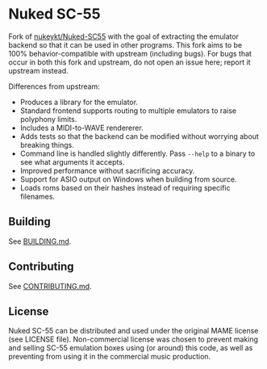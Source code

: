 # Nuked SC-55

Fork of [nukeykt/Nuked-SC55](https://github.com/nukeykt/Nuked-SC55) with the
goal of extracting the emulator backend so that it can be used in other
programs. This fork aims to be 100% behavior-compatible with upstream
(including bugs). For bugs that occur in both this fork and upstream, do not
open an issue here; report it upstream instead.

Differences from upstream:

- Produces a library for the emulator.
- Standard frontend supports routing to multiple emulators to raise polyphony
  limits.
- Includes a MIDI-to-WAVE rendererer.
- Adds tests so that the backend can be modified without worrying about
  breaking things.
- Command line is handled slightly differently. Pass `--help` to a binary to
  see what arguments it accepts.
- Improved performance without sacrificing accuracy.
- Support for ASIO output on Windows when building from source.
- Loads roms based on their hashes instead of requiring specific filenames.

## Building

See [BUILDING.md](BUILDING.md).

## Contributing

See [CONTRIBUTING.md](CONTRIBUTING.md).

## License

Nuked SC-55 can be distributed and used under the original MAME license (see
LICENSE file). Non-commercial license was chosen to prevent making and selling
SC-55 emulation boxes using (or around) this code, as well as preventing from
using it in the commercial music production.

